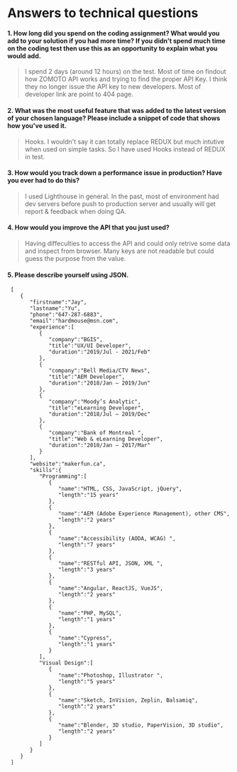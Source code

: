 # Answers to technical questions

#### 1.	How long did you spend on the coding assignment? What would you add to your solution if you had more time? If you didn't spend much time on the coding test then use this as an opportunity to explain what you would add.
> I spend 2 days (around 12 hours) on the test. Most of time on findout how ZOMOTO API works and trying to find the proper API Key. I think they no longer issue the API key to new developers. Most of developer link are point to 404 page.

#### 2.	What was the most useful feature that was added to the latest version of your chosen language? Please include a snippet of code that shows how you've used it.
> Hooks. I wouldn't say it can totally replace REDUX but much intutive when used on simple tasks. So I have used Hooks instead of REDUX in test.

#### 3.	How would you track down a performance issue in production? Have you ever had to do this?
> I used Lighthouse in general. In the past, most of environment had dev servers before push to production server and usually will get report & feedback when doing QA.

#### 4.	How would you improve the API that you just used?
> Having diffeculties to access the API and could only retrive some data and inspect from browser. Many keys are not readable but could guess the purpose from the value.

#### 5.	Please describe yourself using JSON.
```
 [
    {
       "firstname":"Jay",
       "lastname":"Yu",
       "phone":"647-287-6883",
       "email":"hardmouse@msn.com",
       "experience":[
          {
             "company":"BGIS",
             "title":"UX/UI Developer",
             "duration":"2019/Jul - 2021/Feb"
          },
          {
             "company":"Bell Media/CTV News",
             "title":"AEM Developer",
             "duration":"2018/Jan – 2019/Jun"
          },
          {
             "company":"Moody’s Analytic",
             "title":"eLearning Developer",
             "duration":"2018/Jul – 2019/Dec"
          },
          {
             "company":"Bank of Montreal ",
             "title":"Web & eLearning Developer",
             "duration":"2010/Jan – 2017/Mar"
          }
       ],
       "website":"makerfun.ca",
       "skills":{
          "Programming":[
             {
                "name":"HTML, CSS, JavaScript, jQuery",
                "length":"15 years"
             },
             {
                "name":"AEM (Adobe Experience Management), other CMS",
                "length":"2 years"
             },
             {
                "name":"Accessibility (AODA, WCAG) ",
                "length":"7 years"
             },
             {
                "name":"RESTful API, JSON, XML ",
                "length":"3 years"
             },
             {
                "name":"Angular, ReactJS, VueJS",
                "length":"2 years"
             },
             {
                "name":"PHP, MySQL",
                "length":"1 years"
             },
             {
                "name":"Cypress",
                "length":"1 years"
             }
          ],
          "Visual Design":[
             {
                "name":"Photoshop, Illustrator ",
                "length":"5 years"
             },
             {
                "name":"Sketch, InVision, Zeplin, Balsamiq",
                "length":"2 years"
             },
             {
                "name":"Blender, 3D studio, PaperVision, 3D studio",
                "length":"2 years"
             }
          ]
       }
    }
 ]
```